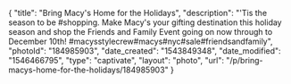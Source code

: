 {
    "title": "Bring Macy's Home for the Holidays",
    "description": "'Tis the season to be #shopping. Make Macy's your gifting destination this holiday season and shop the Friends and Family Event going on now through to December 10th! #macysstylecrew#macys#nyc#sale#friendsandfamily",
    "photoId": "184985903",
    "date_created": "1543849348",
    "date_modified": "1546466795",
    "type": "captivate",
    "layout": "photo",
    "url": "\/p\/bring-macys-home-for-the-holidays\/184985903"
}